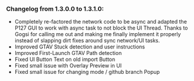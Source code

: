 ### Changelog from 1.3.0.0 to 1.3.1.0:


* Completely re-factored the network code to be async and adapted the P127 GUI to work with async task to not block the UI Thread. Thanks to Gogsi for calling me out and making me finally implement it properly instead of slapping dirt fixes around sync network/UI tasks.
* Improved GTAV Stuck detection and user instructions
* Improved First-Launch GTAV Path detection
* Fixed UI Button Text on old import Button
* Fixed small issue with Overlay Preview in UI
* Fixed small issue for changing mode / github branch Popup
